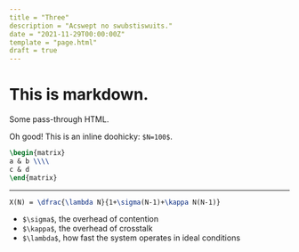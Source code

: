 ```yaml
---
title = "Three"
description = "Acswept no swubstiswuits."
date = "2021-11-29T00:00:00Z"
template = "page.html"
draft = true
---
```


# This is markdown.

<p class="message">Some pass-through HTML.</p>

Oh good! This is an inline doohicky: `$N=100$`.

```latex
\begin{matrix}
a & b \\\\
c & d
\end{matrix}
```

---

```latex
X(N) = \dfrac{\lambda N}{1+\sigma(N-1)+\kappa N(N-1)}
```

* `$\sigma$`, the overhead of contention
* `$\kappa$`, the overhead of crosstalk
* `$\lambda$`, how fast the system operates in ideal conditions
